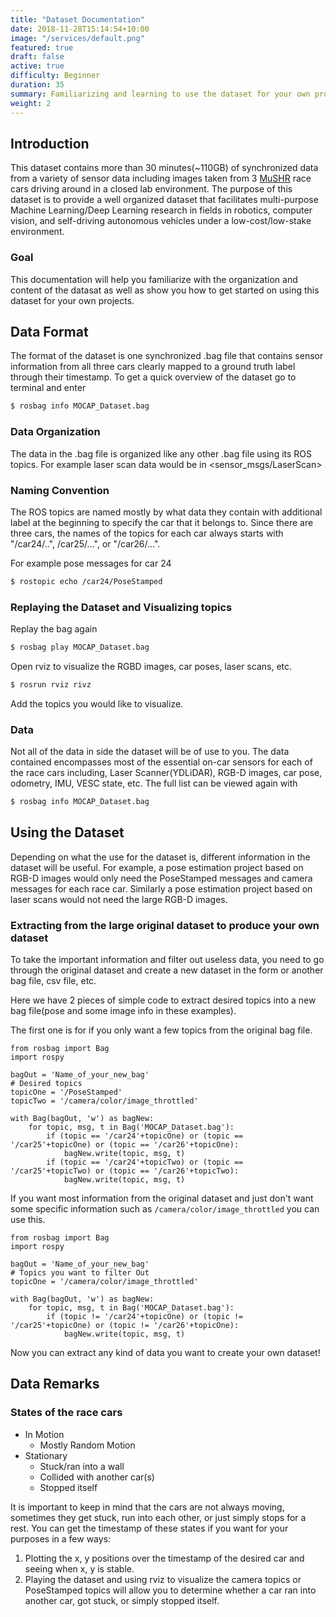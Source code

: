 ```yaml
---
title: "Dataset Documentation"
date: 2018-11-28T15:14:54+10:00
image: "/services/default.png"
featured: true
draft: false
active: true
difficulty: Beginner
duration: 35
summary: Familiarizing and learning to use the dataset for your own projects
weight: 2
---
```

## Introduction

This dataset contains more than 30 minutes(~110GB) of synchronized data from a variety of sensor data including images taken from 3 [MuSHR](mushr.io) race cars driving around in a closed lab environment. The purpose of this dataset is to provide a well organized dataset that facilitates multi-purpose Machine Learning/Deep Learning research in fields in robotics, computer vision, and self-driving autonomous vehicles under a low-cost/low-stake environment.

### Goal 
This documentation will help you familiarize with the organization and content of the datasat as well as show you how to get started on using this dataset for your own projects.


## Data Format 

The format of the dataset is one synchronized .bag file that contains sensor information from all three cars clearly mapped to a ground truth label through their timestamp. To get a quick overview of the dataset go to terminal and enter

```bash
$ rosbag info MOCAP_Dataset.bag
```



### Data Organization 

The data in the .bag file is organized like any other .bag file using its ROS topics. For example laser scan data would be in <sensor_msgs/LaserScan>

### Naming Convention

The ROS topics are named mostly by what data they contain with additional label at the beginning to specify the car that it belongs to. Since there are three cars, the names of the topics for each car always starts with "/car24/..", /car25/...",  or "/car26/...".

For example pose messages for car 24 
```bash
$ rostopic echo /car24/PoseStamped
```

### Replaying the Dataset and Visualizing topics 

Replay the bag again 
```bash
$ rosbag play MOCAP_Dataset.bag
```
Open rviz to visualize the RGBD images, car poses, laser scans, etc.
```bash
$ rosrun rviz rivz
```
Add the topics you would like to visualize. 

### Data 

Not all of the data in side the dataset will be of use to you. The data contained encompasses most of the essential on-car sensors for each of the race cars including, Laser Scanner(YDLiDAR), RGB-D images, car pose, odometry, IMU, VESC state, etc. The full list can be viewed again with 
```bash
$ rosbag info MOCAP_Dataset.bag
```

## Using the Dataset

Depending on what the use for the dataset is, different information in the dataset will be useful. For example, a pose estimation project based on RGB-D images would only need the PoseStamped messages and camera messages for each race car. Similarly a pose estimation project based on laser scans would not need the large RGB-D images. 

### Extracting from the large original dataset to produce your own dataset 

To take the important information and filter out useless data, you need to go through the original dataset and create a new dataset in the form or another bag file, csv file, etc. 

Here we have 2 pieces of simple code to extract desired topics into a new bag file(pose and some image info in these examples). 

The first one is for if you only want a few topics from the original bag file. 
```
from rosbag import Bag 
import rospy  
    
bagOut = 'Name_of_your_new_bag'
# Desired topics
topicOne = '/PoseStamped'
topicTwo = '/camera/color/image_throttled'
    
with Bag(bagOut, 'w') as bagNew:
    for topic, msg, t in Bag('MOCAP_Dataset.bag'):
        if (topic == '/car24'+topicOne) or (topic == '/car25'+topicOne) or (topic == '/car26'+topicOne):
            bagNew.write(topic, msg, t)
        if (topic == '/car24'+topicTwo) or (topic == '/car25'+topicTwo) or (topic == '/car26'+topicTwo):
            bagNew.write(topic, msg, t)
```               
If you want most information from the original dataset and just don't want some specific information such as `/camera/color/image_throttled` you can use this.
```
from rosbag import Bag 
import rospy  
    
bagOut = 'Name_of_your_new_bag'
# Topics you want to filter Out
topicOne = '/camera/color/image_throttled'
    
with Bag(bagOut, 'w') as bagNew:
    for topic, msg, t in Bag('MOCAP_Dataset.bag'):
        if (topic != '/car24'+topicOne) or (topic != '/car25'+topicOne) or (topic != '/car26'+topicOne):
            bagNew.write(topic, msg, t)
```           

Now you can extract any kind of data you want to create your own dataset!

## Data Remarks

### States of the race cars 

- In Motion
    - Mostly Random Motion 
- Stationary 
    - Stuck/ran into a wall
    - Collided with another car(s)
    - Stopped itself

It is important to keep in mind that the cars are not always moving, sometimes they get stuck, run into each other, or just simply stops for a rest. You can get the timestamp of these states if you want for your purposes in a few ways:

1. Plotting the x, y positions over the timestamp of the desired car and seeing when x, y is stable.  
2. Playing the dataset and using rviz to visualize the camera topics or PoseStamped topics will allow you to determine whether a car ran into another car, got stuck, or simply stopped itself. 

